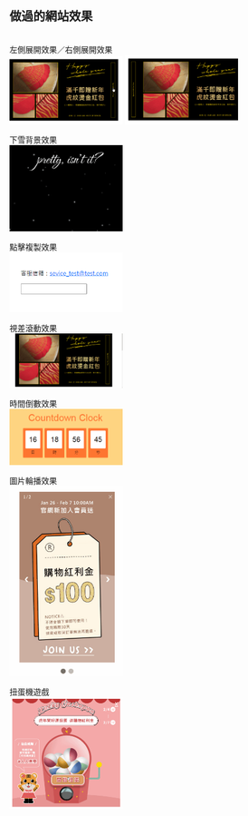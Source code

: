 ## 做過的網站效果

</br>
<span>左側展開效果／右側展開效果</span></br>
<img src="https://raw.githubusercontent.com/layla4131/Web_function/main/images/gif/left_pop.gif" width="200">
<img src="https://raw.githubusercontent.com/layla4131/Web_function/main/images/gif/right_pop.gif" width="200">
</br>

<span>下雪背景效果</span></br>
<img src="https://raw.githubusercontent.com/layla4131/Web_function/main/images/gif/snow.gif" width="200"></br>
       
<span>點擊複製效果</span></br>
<img src="https://raw.githubusercontent.com/layla4131/Web_function/main/images/gif/clickCopy.gif" width="200"></br>

<span>視差滾動效果</span></br>
<img src="https://raw.githubusercontent.com/layla4131/Web_function/main/images/gif/Parallax_Scrolling.gif" width="200"></br>

<span>時間倒數效果</span></br>
<img src="https://raw.githubusercontent.com/layla4131/Web_function/main/images/gif/countdown.gif" width="200"></br>

<span>圖片輪播效果</span></br>
<img src="https://raw.githubusercontent.com/layla4131/Web_function/main/images/gif/SlideShow.gif" width="200"></br>

<span>扭蛋機遊戲</span></br>
<img src="https://raw.githubusercontent.com/layla4131/Web_function/main/images/gif/gashapon.gif" width="200"></br>
